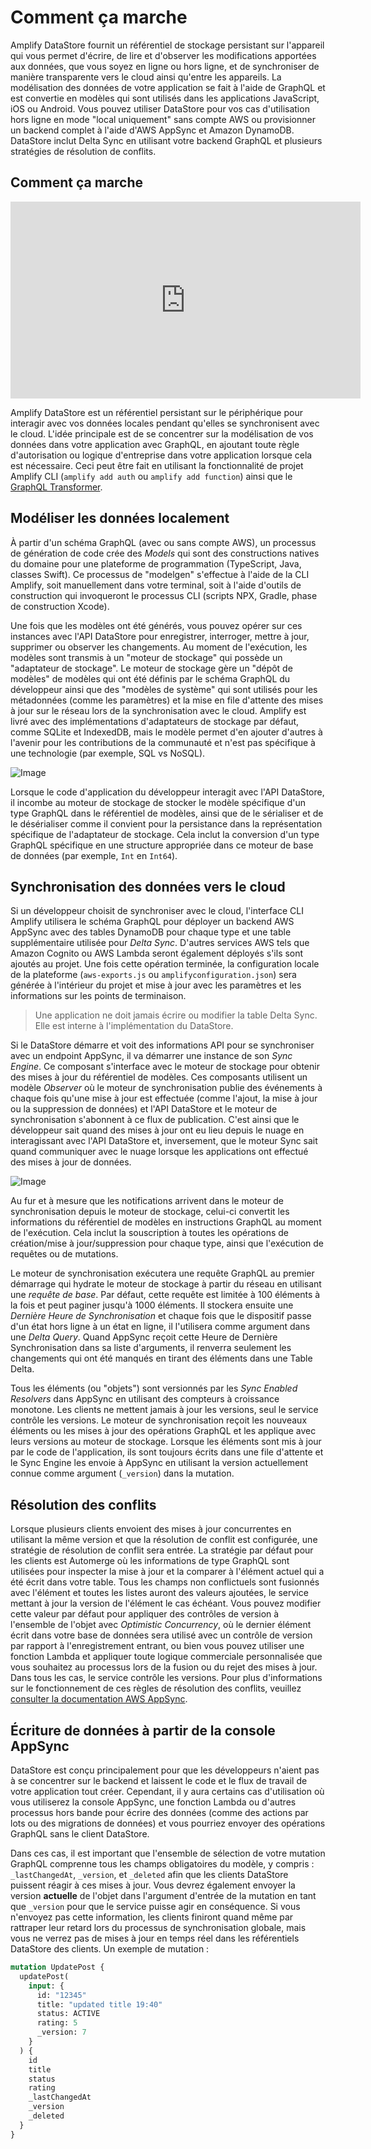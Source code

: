 # Comment ça marche

Amplify DataStore fournit un référentiel de stockage persistant sur l'appareil qui vous permet d'écrire, de lire et d'observer les modifications apportées aux données, que vous soyez en ligne ou hors ligne, et de synchroniser de manière transparente vers le cloud ainsi qu'entre les appareils. La modélisation des données de votre application se fait à l'aide de GraphQL et est convertie en modèles qui sont utilisés dans les applications JavaScript, iOS ou Android. Vous pouvez utiliser DataStore pour vos cas d'utilisation hors ligne en mode "local uniquement" sans compte AWS ou provisionner un backend complet à l'aide d'AWS AppSync et Amazon DynamoDB. DataStore inclut Delta Sync en utilisant votre backend GraphQL et plusieurs stratégies de résolution de conflits.

## Comment ça marche

<iframe width="560" height="315" src="https://www.youtube.com/embed/KcYl6_We0EU" title="YouTube video player" frameborder="0" allow="accelerometer; autoplay; clipboard-write; encrypted-media; gyroscope; picture-in-picture" allowfullscreen></iframe>

Amplify DataStore est un référentiel persistant sur le périphérique pour interagir avec vos données locales pendant qu'elles se synchronisent avec le cloud. L'idée principale est de se concentrer sur la modélisation de vos données dans votre application avec GraphQL, en ajoutant toute règle d'autorisation ou logique d'entreprise dans votre application lorsque cela est nécessaire. Ceci peut être fait en utilisant la fonctionnalité de projet Amplify CLI (`amplify add auth` ou `amplify add function`) ainsi que le [GraphQL Transformer](https://docs.amplify.aws/cli/graphql-transformer/overview/).

## Modéliser les données localement

À partir d'un schéma GraphQL (avec ou sans compte AWS), un processus de génération de code crée des _Models_ qui sont des constructions natives du domaine pour une plateforme de programmation (TypeScript, Java, classes Swift). Ce processus de "modelgen" s'effectue à l'aide de la CLI Amplify, soit manuellement dans votre terminal, soit à l'aide d'outils de construction qui invoqueront le processus CLI (scripts NPX, Gradle, phase de construction Xcode).

Une fois que les modèles ont été générés, vous pouvez opérer sur ces instances avec l'API DataStore pour enregistrer, interroger, mettre à jour, supprimer ou observer les changements. Au moment de l'exécution, les modèles sont transmis à un "moteur de stockage" qui possède un "adaptateur de stockage". Le moteur de stockage gère un "dépôt de modèles" de modèles qui ont été définis par le schéma GraphQL du développeur ainsi que des "modèles de système" qui sont utilisés pour les métadonnées (comme les paramètres) et la mise en file d'attente des mises à jour sur le réseau lors de la synchronisation avec le cloud. Amplify est livré avec des implémentations d'adaptateurs de stockage par défaut, comme SQLite et IndexedDB, mais le modèle permet d'en ajouter d'autres à l'avenir pour les contributions de la communauté et n'est pas spécifique à une technologie (par exemple, SQL vs NoSQL).

![Image](https://docs.amplify.aws/images/storage.png)

Lorsque le code d'application du développeur interagit avec l'API DataStore, il incombe au moteur de stockage de stocker le modèle spécifique d'un type GraphQL dans le référentiel de modèles, ainsi que de le sérialiser et de le désérialiser comme il convient pour la persistance dans la représentation spécifique de l'adaptateur de stockage. Cela inclut la conversion d'un type GraphQL spécifique en une structure appropriée dans ce moteur de base de données (par exemple, `Int` en `Int64`).

## Synchronisation des données vers le cloud

Si un développeur choisit de synchroniser avec le cloud, l'interface CLI Amplify utilisera le schéma GraphQL pour déployer un backend AWS AppSync avec des tables DynamoDB pour chaque type et une table supplémentaire utilisée pour _Delta Sync_. D'autres services AWS tels que Amazon Cognito ou AWS Lambda seront également déployés s'ils sont ajoutés au projet. Une fois cette opération terminée, la configuration locale de la plateforme (`aws-exports.js` ou `amplifyconfiguration.json`) sera générée à l'intérieur du projet et mise à jour avec les paramètres et les informations sur les points de terminaison.

> Une application ne doit jamais écrire ou modifier la table Delta Sync. Elle est interne à l'implémentation du DataStore.

Si le DataStore démarre et voit des informations API pour se synchroniser avec un endpoint AppSync, il va démarrer une instance de son _Sync Engine_. Ce composant s'interface avec le moteur de stockage pour obtenir des mises à jour du référentiel de modèles. Ces composants utilisent un modèle _Observer_ où le moteur de synchronisation publie des événements à chaque fois qu'une mise à jour est effectuée (comme l'ajout, la mise à jour ou la suppression de données) et l'API DataStore et le moteur de synchronisation s'abonnent à ce flux de publication. C'est ainsi que le développeur sait quand des mises à jour ont eu lieu depuis le nuage en interagissant avec l'API DataStore et, inversement, que le moteur Sync sait quand communiquer avec le nuage lorsque les applications ont effectué des mises à jour de données.

![Image](https://docs.amplify.aws/images/sync.png)

Au fur et à mesure que les notifications arrivent dans le moteur de synchronisation depuis le moteur de stockage, celui-ci convertit les informations du référentiel de modèles en instructions GraphQL au moment de l'exécution. Cela inclut la souscription à toutes les opérations de création/mise à jour/suppression pour chaque type, ainsi que l'exécution de requêtes ou de mutations.

Le moteur de synchronisation exécutera une requête GraphQL au premier démarrage qui hydrate le moteur de stockage à partir du réseau en utilisant une _requête de base_. Par défaut, cette requête est limitée à 100 éléments à la fois et peut paginer jusqu'à 1000 éléments. Il stockera ensuite une _Dernière Heure de Synchronisation_ et chaque fois que le dispositif passe d'un état hors ligne à un état en ligne, il l'utilisera comme argument dans une _Delta Query_. Quand AppSync reçoit cette Heure de Dernière Synchronisation dans sa liste d'arguments, il renverra seulement les changements qui ont été manqués en tirant des éléments dans une Table Delta.

Tous les éléments (ou "objets") sont versionnés par les _Sync Enabled Resolvers_ dans AppSync en utilisant des compteurs à croissance monotone. Les clients ne mettent jamais à jour les versions, seul le service contrôle les versions. Le moteur de synchronisation reçoit les nouveaux éléments ou les mises à jour des opérations GraphQL et les applique avec leurs versions au moteur de stockage. Lorsque les éléments sont mis à jour par le code de l'application, ils sont toujours écrits dans une file d'attente et le Sync Engine les envoie à AppSync en utilisant la version actuellement connue comme argument (`_version`) dans la mutation.

## Résolution des conflits

Lorsque plusieurs clients envoient des mises à jour concurrentes en utilisant la même version et que la résolution de conflit est configurée, une stratégie de résolution de conflit sera entrée. La stratégie par défaut pour les clients est Automerge où les informations de type GraphQL sont utilisées pour inspecter la mise à jour et la comparer à l'élément actuel qui a été écrit dans votre table. Tous les champs non conflictuels sont fusionnés avec l'élément et toutes les listes auront des valeurs ajoutées, le service mettant à jour la version de l'élément le cas échéant. Vous pouvez modifier cette valeur par défaut pour appliquer des contrôles de version à l'ensemble de l'objet avec _Optimistic Concurrency_, où le dernier élément écrit dans votre base de données sera utilisé avec un contrôle de version par rapport à l'enregistrement entrant, ou bien vous pouvez utiliser une fonction Lambda et appliquer toute logique commerciale personnalisée que vous souhaitez au processus lors de la fusion ou du rejet des mises à jour. Dans tous les cas, le service contrôle les versions. Pour plus d'informations sur le fonctionnement de ces règles de résolution des conflits, veuillez [consulter la documentation AWS AppSync](https://docs.aws.amazon.com/appsync/latest/devguide/conflict-detection-and-sync.html).

## Écriture de données à partir de la console AppSync

DataStore est conçu principalement pour que les développeurs n'aient pas à se concentrer sur le backend et laissent le code et le flux de travail de votre application tout créer. Cependant, il y aura certains cas d'utilisation où vous utiliserez la console AppSync, une fonction Lambda ou d'autres processus hors bande pour écrire des données (comme des actions par lots ou des migrations de données) et vous pourriez envoyer des opérations GraphQL sans le client DataStore.

Dans ces cas, il est important que l'ensemble de sélection de votre mutation GraphQL comprenne tous les champs obligatoires du modèle, y compris : `_lastChangedAt`, `_version`, et `_deleted` afin que les clients DataStore puissent réagir à ces mises à jour. Vous devrez également envoyer la version **actuelle** de l'objet dans l'argument d'entrée de la mutation en tant que `_version` pour que le service puisse agir en conséquence. Si vous n'envoyez pas cette information, les clients finiront quand même par rattraper leur retard lors du processus de synchronisation globale, mais vous ne verrez pas de mises à jour en temps réel dans les référentiels DataStore des clients. Un exemple de mutation :

```graphql
mutation UpdatePost {
  updatePost(
    input: {
      id: "12345"
      title: "updated title 19:40"
      status: ACTIVE
      rating: 5
      _version: 7
    }
  ) {
    id
    title
    status
    rating
    _lastChangedAt
    _version
    _deleted
  }
}
```
